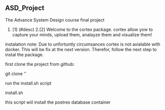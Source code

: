 ## ASD_Project
The Advance System Design  course final project
1. [1] (#desc)
2.[2]
Welcome to the cortex package. cortex allow yow to capture your minds, upload them, analayze them and visualize them!

instalation
note:
Due to unfortuntly circumsances cortex is not avialable with docker. This will be fix at the next version. Therefor, follow the next step 
to instal the package.

first clone the project from github:
 
git clone ''

run the install.sh script

install.sh

this script wiil install the postres database container 
